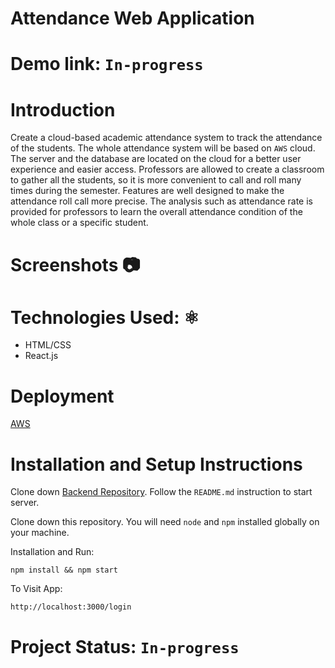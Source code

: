 # Attendance Web Application

# Demo link: `In-progress`

# Introduction
Create a cloud-based academic attendance system to track the attendance of the students. The whole attendance system will be based on `AWS` cloud. The server and the database are located on the cloud for a better user experience and easier access. Professors are allowed to create a classroom to gather all the students, so it is more convenient to call and roll many times during the semester. Features are well designed to make the attendance roll call more precise. The analysis such as attendance rate is provided for professors to learn the overall attendance condition of the whole class or a specific student.

# Screenshots 📷

# Technologies Used: ⚛️
- HTML/CSS
- React.js

# Deployment
[AWS](https://aws.amazon.com/free/?trk=fce796e8-4ceb-48e0-9767-89f7873fac3d&sc_channel=ps&sc_campaign=acquisition&sc_medium=ACQ-P|PS-GO|Brand|Desktop|SU|Core-Main|Core|US|EN|Text&s_kwcid=AL!4422!3!432339156150!e!!g!!aws&ef_id=Cj0KCQjw_4-SBhCgARIsAAlegrUfMKH47Vg4PfN9X9mbHmC4pYCwCSeyS61D7I7I1l3mF0fXQMQ42v8aAuHZEALw_wcB:G:s&s_kwcid=AL!4422!3!432339156150!e!!g!!aws&all-free-tier.sort-by=item.additionalFields.SortRank&all-free-tier.sort-order=asc&awsf.Free%20Tier%20Types=*all&awsf.Free%20Tier%20Categories=*all)

# Installation and Setup Instructions

Clone down [Backend Repository](https://github.com/Attendence-Web-Application/web-app-server). Follow the `README.md` instruction to start server.

Clone down this repository. You will need `node` and `npm` installed globally on your machine. 

Installation and Run:

`npm install && npm start`

To Visit App:

`http://localhost:3000/login`


# Project Status: `In-progress`
